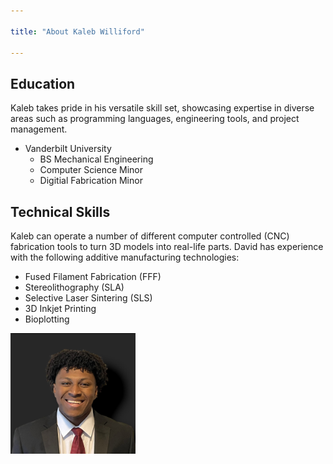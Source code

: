 ```yaml
---

title: "About Kaleb Williford"

---
```


## Education

Kaleb takes pride in his versatile skill set, showcasing expertise in diverse areas such as programming languages, engineering tools, and project management.

* Vanderbilt University
  * BS Mechanical Engineering
   * Computer Science Minor
   * Digitial Fabrication Minor

## Technical Skills

Kaleb can operate a number of different computer controlled (CNC) fabrication tools to turn 3D models into real-life parts. David has experience with the following additive manufacturing technologies:

* Fused Filament Fabrication (FFF)
* Stereolithography (SLA)
* Selective Laser Sintering (SLS)
* 3D Inkjet Printing
* Bioplotting


<img src="/assets/img/Me_1.JPG" alt="Kaleb Willliford" style="width:200px;"/>

